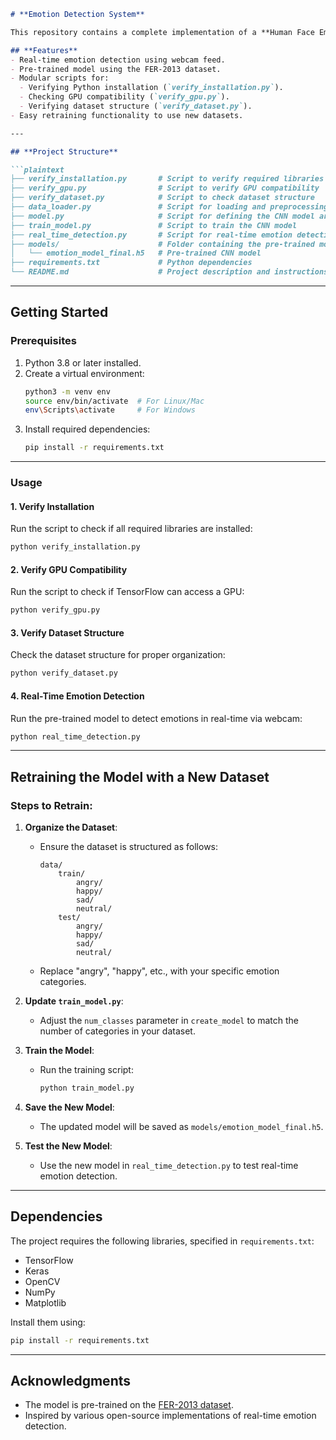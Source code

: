```markdown
# **Emotion Detection System**

This repository contains a complete implementation of a **Human Face Emotion Detection System** using Python, OpenCV, TensorFlow, and Keras. It employs a **Convolutional Neural Network (CNN)** architecture and is pre-trained on the **FER-2013 dataset**.

## **Features**
- Real-time emotion detection using webcam feed.
- Pre-trained model using the FER-2013 dataset.
- Modular scripts for:
  - Verifying Python installation (`verify_installation.py`).
  - Checking GPU compatibility (`verify_gpu.py`).
  - Verifying dataset structure (`verify_dataset.py`).
- Easy retraining functionality to use new datasets.

---

## **Project Structure**

```plaintext
├── verify_installation.py       # Script to verify required libraries
├── verify_gpu.py                # Script to verify GPU compatibility
├── verify_dataset.py            # Script to check dataset structure
├── data_loader.py               # Script for loading and preprocessing the dataset
├── model.py                     # Script for defining the CNN model architecture
├── train_model.py               # Script to train the CNN model
├── real_time_detection.py       # Script for real-time emotion detection via webcam
├── models/                      # Folder containing the pre-trained model (FER-2013 dataset)
│   └── emotion_model_final.h5   # Pre-trained CNN model
├── requirements.txt             # Python dependencies
└── README.md                    # Project description and instructions
```

---

## **Getting Started**

### **Prerequisites**
1. Python 3.8 or later installed.
2. Create a virtual environment:
   ```bash
   python3 -m venv env
   source env/bin/activate  # For Linux/Mac
   env\Scripts\activate     # For Windows
   ```
3. Install required dependencies:
   ```bash
   pip install -r requirements.txt
   ```

---

### **Usage**

#### **1. Verify Installation**
Run the script to check if all required libraries are installed:
```bash
python verify_installation.py
```

#### **2. Verify GPU Compatibility**
Run the script to check if TensorFlow can access a GPU:
```bash
python verify_gpu.py
```

#### **3. Verify Dataset Structure**
Check the dataset structure for proper organization:
```bash
python verify_dataset.py
```

#### **4. Real-Time Emotion Detection**
Run the pre-trained model to detect emotions in real-time via webcam:
```bash
python real_time_detection.py
```

---

## **Retraining the Model with a New Dataset**

### **Steps to Retrain:**
1. **Organize the Dataset**:
   - Ensure the dataset is structured as follows:
     ```plaintext
     data/
         train/
             angry/
             happy/
             sad/
             neutral/
         test/
             angry/
             happy/
             sad/
             neutral/
     ```
   - Replace "angry", "happy", etc., with your specific emotion categories.

2. **Update `train_model.py`**:
   - Adjust the `num_classes` parameter in `create_model` to match the number of categories in your dataset.

3. **Train the Model**:
   - Run the training script:
     ```bash
     python train_model.py
     ```

4. **Save the New Model**:
   - The updated model will be saved as `models/emotion_model_final.h5`.

5. **Test the New Model**:
   - Use the new model in `real_time_detection.py` to test real-time emotion detection.

---

## **Dependencies**
The project requires the following libraries, specified in `requirements.txt`:
- TensorFlow
- Keras
- OpenCV
- NumPy
- Matplotlib

Install them using:
```bash
pip install -r requirements.txt
```

---

## **Acknowledgments**
- The model is pre-trained on the [FER-2013 dataset](https://www.kaggle.com/datasets/msambare/fer2013).
- Inspired by various open-source implementations of real-time emotion detection.
